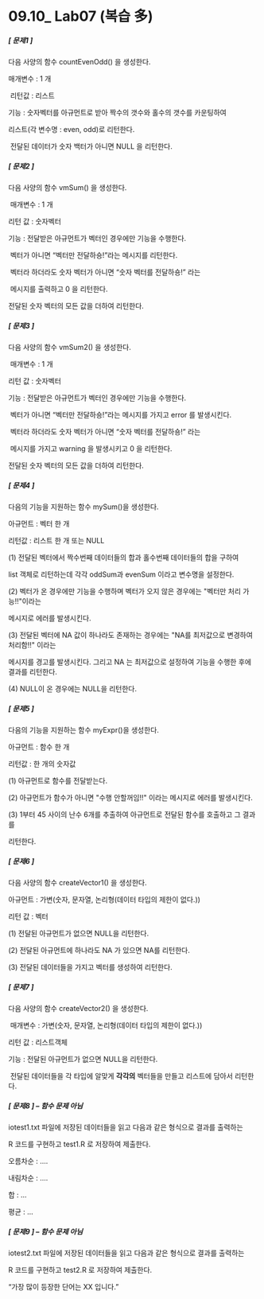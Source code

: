 # 09.10_ Lab07 (복습 多)

##### [ 문제1 ]

 다음 사양의 함수 countEvenOdd() 을 생성한다.

매개변수 : 1 개

​      리턴값 : 리스트

기능 : 숫자벡터를 아규먼트로 받아 짝수의 갯수와 홀수의 갯수를 카운팅하여 

리스트(각 변수명 : even, odd)로 리턴한다.

​         전달된 데이터가 숫자 백터가 아니면 NULL 을 리턴한다.

 

##### [ 문제2 ]

다음 사양의 함수 vmSum() 을 생성한다.

​     매개변수 : 1 개

   리턴 값 : 숫자벡터    

   기능 : 전달받은 아규먼트가 벡터인 경우에만 기능을 수행한다.

​       벡터가 아니면 “벡터만 전달하숑!”라는 메시지를 리턴한다.

​       벡터라 하더라도 숫자 벡터가 아니면 “숫자 벡터를 전달하숑!” 라는 

​         메시지를 출력하고 0 을 리턴한다.

전달된 숫자 벡터의 모든 값을 더하여 리턴한다.

 

##### [ 문제3 ]

다음 사양의 함수 vmSum2() 을 생성한다.

 

​     매개변수 : 1 개

   리턴 값 : 숫자벡터

   기능 : 전달받은 아규먼트가 벡터인 경우에만 기능을 수행한다.

​       벡터가 아니면 “벡터만 전달하숑!”라는 메시지를 가지고 error 를 발생시킨다.

​       벡터라 하더라도 숫자 벡터가 아니면 “숫자 벡터를 전달하숑!” 라는 

​         메시지를 가지고 warning 을 발생시키고 0 을 리턴한다.

전달된 숫자 벡터의 모든 값을 더하여 리턴한다.



##### [ 문제4 ]

다음의 기능을 지원하는 함수 mySum()을 생성한다.

 

아규먼트 : 벡터 한 개

리턴값 : 리스트 한 개 또는 NULL

 

(1) 전달된 벡터에서 짝수번째 데이터들의 합과 홀수번째 데이터들의 합을 구하여 

   list 객체로 리턴하는데 각각 oddSum과 evenSum 이라고 변수명을 설정한다.

 

(2) 벡터가 온 경우에만 기능을 수행하며 벡터가 오지 않은 경우에는 "벡터만 처리 가능!!"이라는

   메시지로 에러를 발생시킨다.

 

(3) 전달된 벡터에 NA 값이 하나라도 존재하는 경우에는 "NA를 최저값으로 변경하여 처리함!!" 이라는 

   메시지를 경고를 발생시킨다. 그리고 NA 는 최저값으로 설정하여 기능을 수행한 후에 결과를 리턴한다.

 

(4) NULL이 온 경우에는 NULL을 리턴한다.

 

##### [ 문제5 ]

다음의 기능을 지원하는 함수 myExpr()을 생성한다.

 

아규먼트 : 함수 한 개

리턴값 : 한 개의 숫자값

 

(1) 아규먼트로 함수를 전달받는다. 

(2) 아규먼트가 함수가 아니면 "수행 안할꺼임!!" 이라는 메시지로 에러를 발생시킨다.

(3) 1부터 45 사이의 난수 6개를 추출하여 아규먼트로 전달된 함수를 호출하고 그 결과를

   리턴한다.



##### [ 문제6 ]

다음 사양의 함수 createVector1() 을 생성한다.

 

아규먼트 : 가변(숫자, 문자열, 논리형(데이터 타입의 제한이 없다.))

리턴 값 : 벡터

 

(1) 전달된 아규먼트가 없으면 NULL을 리턴한다.

(2) 전달된 아규먼트에 하나라도 NA 가 있으면 NA를 리턴한다.

(3) 전달된 데이터들을 가지고 벡터를 생성하여 리턴한다.

 

##### [ 문제7 ]

 다음 사양의 함수 createVector2() 을 생성한다.

​     매개변수 : 가변(숫자, 문자열, 논리형(데이터 타입의 제한이 없다.))

   리턴 값 : 리스트객체

   기능 : 전달된 아규먼트가 없으면 NULL을 리턴한다.

​     전달된 데이터들을 각 타입에 알맞게 **각각의** 벡터들을 만들고 리스트에 담아서 리턴한다.

 

##### [ 문제8 ] – 함수 문제 아님

iotest1.txt 파일에 저장된 데이터들을 읽고 다음과 같은 형식으로 결과를 출력하는

R 코드를 구현하고 test1.R 로 저장하여 제출한다.

 

   오름차순 : ….

   내림차순 : ….

   합 : ...

   평균 : ...   

 

##### [ 문제9 ] – 함수 문제 아님

iotest2.txt 파일에 저장된 데이터들을 읽고 다음과 같은 형식으로 결과를 출력하는

R 코드를 구현하고 test2.R 로 저장하여 제출한다.

 

   “가장 많이 등장한 단어는 XX 입니다.”
